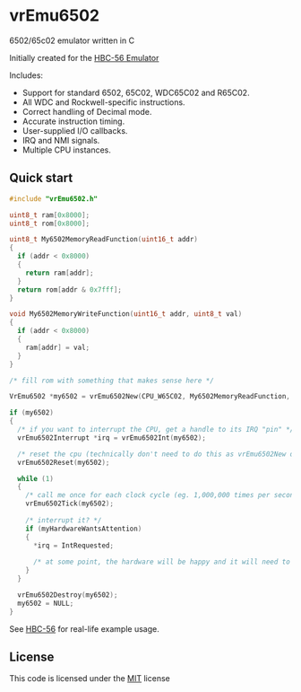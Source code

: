 # vrEmu6502

6502/65c02 emulator written in C

Initially created for the [HBC-56 Emulator](https://github.com/visrealm/hbc-56)

Includes:
* Support for standard 6502, 65C02, WDC65C02 and R65C02.
* All WDC and Rockwell-specific instructions.
* Correct handling of Decimal mode.
* Accurate instruction timing.
* User-supplied I/O callbacks.
* IRQ and NMI signals.
* Multiple CPU instances.

## Quick start

```C
#include "vrEmu6502.h"

uint8_t ram[0x8000];
uint8_t rom[0x8000];

uint8_t My6502MemoryReadFunction(uint16_t addr)
{
  if (addr < 0x8000)
  {
    return ram[addr];
  }
  return rom[addr & 0x7fff];
}

void My6502MemoryWriteFunction(uint16_t addr, uint8_t val)
{
  if (addr < 0x8000)
  {
    ram[addr] = val;
  }
}

/* fill rom with something that makes sense here */

VrEmu6502 *my6502 = vrEmu6502New(CPU_W65C02, My6502MemoryReadFunction, My6502MemoryWriteFunction);

if (my6502)
{
  /* if you want to interrupt the CPU, get a handle to its IRQ "pin" */
  vrEmu6502Interrupt *irq = vrEmu6502Int(my6502);

  /* reset the cpu (technically don't need to do this as vrEmu6502New does reset it) */
  vrEmu6502Reset(my6502);

  while (1)
  {
    /* call me once for each clock cycle (eg. 1,000,000 times per second for a 1MHz clock) */
    vrEmu6502Tick(my6502);
        
    /* interrupt it? */
    if (myHardwareWantsAttention)
    {
      *irq = IntRequested;
      
      /* at some point, the hardware will be happy and it will need to release the interrupt */
    }
  }

  vrEmu6502Destroy(my6502);
  my6502 = NULL;
}
```

See  [HBC-56](https://github.com/visrealm/hbc-56) for real-life example usage.


## License
This code is licensed under the [MIT](https://opensource.org/licenses/MIT "MIT") license